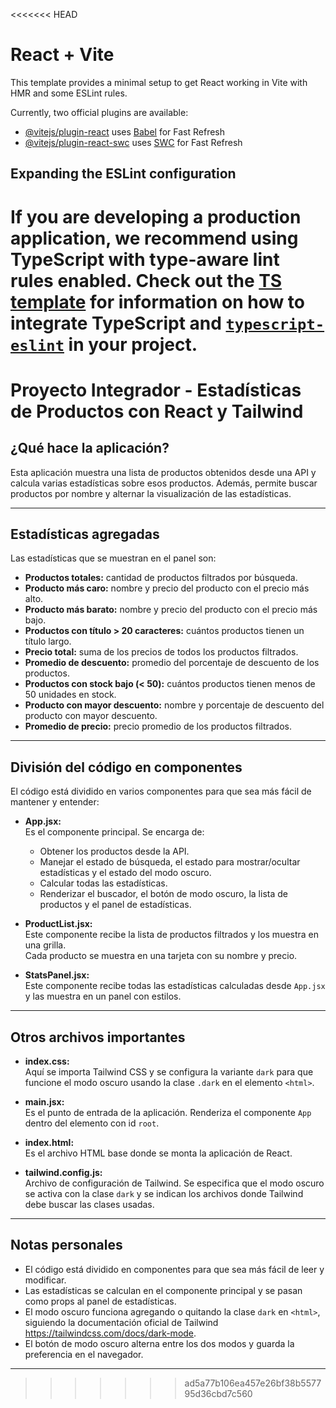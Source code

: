<<<<<<< HEAD
# React + Vite

This template provides a minimal setup to get React working in Vite with HMR and some ESLint rules.

Currently, two official plugins are available:

- [@vitejs/plugin-react](https://github.com/vitejs/vite-plugin-react/blob/main/packages/plugin-react) uses [Babel](https://babeljs.io/) for Fast Refresh
- [@vitejs/plugin-react-swc](https://github.com/vitejs/vite-plugin-react/blob/main/packages/plugin-react-swc) uses [SWC](https://swc.rs/) for Fast Refresh

## Expanding the ESLint configuration

If you are developing a production application, we recommend using TypeScript with type-aware lint rules enabled. Check out the [TS template](https://github.com/vitejs/vite/tree/main/packages/create-vite/template-react-ts) for information on how to integrate TypeScript and [`typescript-eslint`](https://typescript-eslint.io) in your project.
=======
# Proyecto Integrador - Estadísticas de Productos con React y Tailwind

## ¿Qué hace la aplicación?

Esta aplicación muestra una lista de productos obtenidos desde una API y calcula varias estadísticas sobre esos productos. Además, permite buscar productos por nombre y alternar la visualización de las estadísticas.

---

## Estadísticas agregadas

Las estadísticas que se muestran en el panel son:

- **Productos totales:** cantidad de productos filtrados por búsqueda.
- **Producto más caro:** nombre y precio del producto con el precio más alto.
- **Producto más barato:** nombre y precio del producto con el precio más bajo.
- **Productos con título > 20 caracteres:** cuántos productos tienen un título largo.
- **Precio total:** suma de los precios de todos los productos filtrados.
- **Promedio de descuento:** promedio del porcentaje de descuento de los productos.
- **Productos con stock bajo (< 50):** cuántos productos tienen menos de 50 unidades en stock.
- **Producto con mayor descuento:** nombre y porcentaje de descuento del producto con mayor descuento.
- **Promedio de precio:** precio promedio de los productos filtrados.

---

## División del código en componentes

El código está dividido en varios componentes para que sea más fácil de mantener y entender:

- **App.jsx:**  
  Es el componente principal. Se encarga de:
  - Obtener los productos desde la API.
  - Manejar el estado de búsqueda, el estado para mostrar/ocultar estadísticas y el estado del modo oscuro.
  - Calcular todas las estadísticas.
  - Renderizar el buscador, el botón de modo oscuro, la lista de productos y el panel de estadísticas.

- **ProductList.jsx:**  
  Este componente recibe la lista de productos filtrados y los muestra en una grilla.  
  Cada producto se muestra en una tarjeta con su nombre y precio.

- **StatsPanel.jsx:**  
  Este componente recibe todas las estadísticas calculadas desde `App.jsx` y las muestra en un panel con estilos.

---

## Otros archivos importantes

- **index.css:**  
  Aquí se importa Tailwind CSS y se configura la variante `dark` para que funcione el modo oscuro usando la clase `.dark` en el elemento `<html>`.

- **main.jsx:**  
  Es el punto de entrada de la aplicación. Renderiza el componente `App` dentro del elemento con id `root`.

- **index.html:**  
  Es el archivo HTML base donde se monta la aplicación de React.

- **tailwind.config.js:**  
  Archivo de configuración de Tailwind. Se especifica que el modo oscuro se activa con la clase `dark` y se indican los archivos donde Tailwind debe buscar las clases usadas.

---

## Notas personales

- El código está dividido en componentes para que sea más fácil de leer y modificar.
- Las estadísticas se calculan en el componente principal y se pasan como props al panel de estadísticas.
- El modo oscuro funciona agregando o quitando la clase `dark` en `<html>`, siguiendo la documentación oficial de Tailwind https://tailwindcss.com/docs/dark-mode.
- El botón de modo oscuro alterna entre los dos modos y guarda la preferencia en el navegador.

---
>>>>>>> ad5a77b106ea457e26bf38b557795d36cbd7c560
